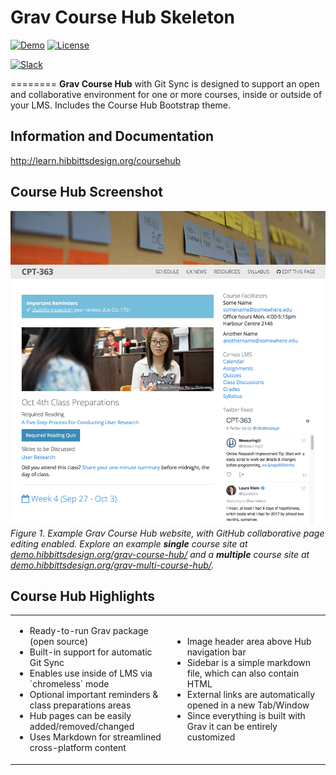 # Grav Course Hub Skeleton

[![Demo](https://img.shields.io/badge/Demo-CourseHub-blue.svg?style=flat-square)](http://demo.hibbittsdesign.org/grav-course-hub-bones/)
[![License](https://img.shields.io/badge/License-MIT-blue.svg?style=flat-square)](https://github.com/hibbitts-design/grav-skeleton-course-hub/blob/master/LICENSE)

[![Slack](https://grav-chat.now.sh/badge.svg)](https://chat.getgrav.org)

========
**Grav Course Hub** with Git Sync is designed to support an open and collaborative environment for one or more courses, inside or outside of your LMS. Includes the Course Hub Bootstrap theme.

Information and Documentation
---
http://learn.hibbittsdesign.org/coursehub

Course Hub Screenshot
---
![Course Hub Screenshot](/assets/screenshot.jpg)  
_Figure 1. Example Grav Course Hub website, with GitHub collaborative page editing enabled.  Explore an example **single** course site at [demo.hibbittsdesign.org/grav-course-hub/](http://demo.hibbittsdesign.org/grav-course-hub/) and a **multiple** course site at [demo.hibbittsdesign.org/grav-multi-course-hub/](http://demo.hibbittsdesign.org/grav-multi-course-hub/)._

Course Hub Highlights
---
<table cellpadding="2" cellspacing="2" width="100%">
	<tbody>
		<tr>
			<td width="50%">
				<ul>
					<li>Ready-to-run Grav package (open source)</li>
					<li>Built-in support for automatic Git Sync</li>
					<li>Enables use inside of LMS via `chromeless` mode</li>
					<li>Optional important reminders & class preparations areas</li>
					<li>Hub pages can be easily added/removed/changed</li>
          <li>Uses Markdown for streamlined cross-platform content</li>
				</ul>
			</td>
			<td width="50%">
				<ul>
          <li>Image header area above Hub navigation bar</li>
					<li>Sidebar is a simple markdown file, which can also contain HTML</li>
					<li>External links are automatically opened in a new Tab/Window</li>
					<li>Since everything is built with Grav it can be entirely customized</li>
				</ul>
			</td>
		</tr>
	</tbody>
</table>
